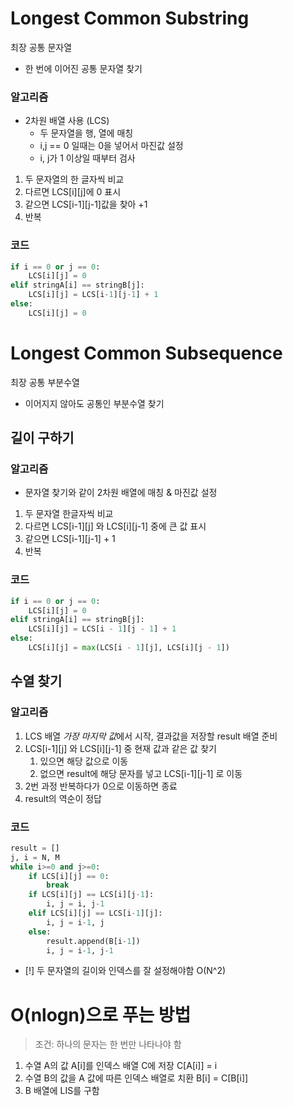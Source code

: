 # Longest Common Substring
최장 공통 문자열
- 한 번에 이어진 공통 문자열 찾기
### 알고리즘
- 2차원 배열 사용 (LCS)
	- 두 문자열을 행, 열에 매칭
	- i,j == 0 일때는 0을 넣어서 마진값 설정
	- i, j가 1 이상일 때부터 검사
1. 두 문자열의 한 글자씩 비교
2. 다르면 LCS\[i]\[j]에 0 표시
3. 같으면 LCS\[i-1]\[j-1]값을 찾아 +1
4. 반복
### 코드
```python
if i == 0 or j == 0:
	LCS[i][j] = 0
elif stringA[i] == stringB[j]:
	LCS[i][j] = LCS[i-1][j-1] + 1
else:
	LCS[i][j] = 0
```
# Longest Common Subsequence
최장 공통 부분수열
- 이어지지 않아도 공통인 부분수열 찾기
## 길이 구하기
### 알고리즘
- 문자열 찾기와 같이 2차원 배열에 매칭 & 마진값 설정
1. 두 문자열 한글자씩 비교
2. 다르면 LCS\[i-1]\[j] 와 LCS\[i]\[j-1] 중에 큰 값 표시
3. 같으면 LCS\[i-1]\[j-1] + 1
4. 반복
### 코드
```python
if i == 0 or j == 0:
	LCS[i][j] = 0
elif stringA[i] == stringB[j]:
	LCS[i][j] = LCS[i - 1][j - 1] + 1
else:
	LCS[i][j] = max(LCS[i - 1][j], LCS[i][j - 1])
```
## 수열 찾기
### 알고리즘
1. LCS 배열 *가장 마지막 값*에서 시작, 결과값을 저장할 result 배열 준비
2. LCS\[i-1]\[j] 와 LCS\[i]\[j-1] 중 현재 값과 같은 값 찾기
	1. 있으면 해당 값으로 이동
	2. 없으면 result에 해당 문자를 넣고 LCS\[i-1]\[j-1] 로 이동
3. 2번 과정 반복하다가 0으로 이동하면 종료
4. result의 역순이 정답
### 코드
```python
result = []  
j, i = N, M  
while i>=0 and j>=0:  
    if LCS[i][j] == 0:  
        break  
    if LCS[i][j] == LCS[i][j-1]:  
        i, j = i, j-1  
    elif LCS[i][j] == LCS[i-1][j]:  
        i, j = i-1, j  
    else:  
        result.append(B[i-1])  
        i, j = i-1, j-1
```
- [!] 두 문자열의 길이와 인덱스를 잘 설정해야함
O(N^2)
# O(nlogn)으로 푸는 방법
> 조건: 하나의 문자는 한 번만 나타나야 함

1. 수열 A의 값 A\[i]를 인덱스 배열 C에 저장
   C\[A\[i]] = i
2. 수열 B의 값을 A 값에 따른 인덱스 배열로 치환
	B\[i] = C\[B\[i]]
3. B 배열에 LIS를 구함
